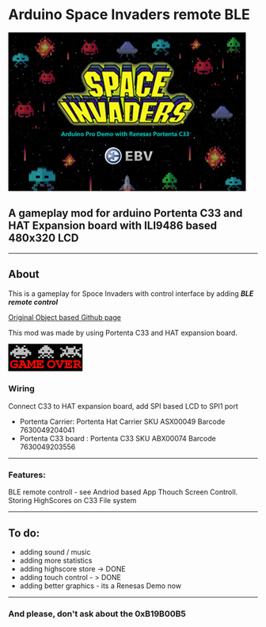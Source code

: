 # Arduino Space Invaders remote BLE
![logo](/images/Splash.bmp?raw=true)
## A gameplay mod for arduino Portenta C33 and HAT Expansion board with ILI9486 based 480x320 LCD
____

## About

This is a gameplay for Spoce Invaders with control interface by adding ***BLE remote control***

[Original Object based Github page](https://github.com/YXHYX/arduino-space-invaders)

This mod was made by using Portenta C33 and HAT expansion board.

![logo](/images/GameOver.bmp?raw=true)

### Wiring

Connect C33 to HAT expansion board, add SPI based LCD to SPI1 port
*  Portenta Carrier:     Portenta Hat Carrier  SKU ASX00049 Barcode 7630049204041
*  Portenta C33 board :  Portenta C33          SKU ABX00074 Barcode 7630049203556 

___

### Features:
BLE remote controll - see Andriod based App
Thouch Screen Controll.
Storing HighScores on C33 File system

___

## To do:
+ adding sound / music
+ adding more statistics
+ adding highscore store -> DONE
+ adding touch control - > DONE
+ adding better graphics - its a Renesas Demo now
___

### And please, don't ask about the 0xB19B00B5

